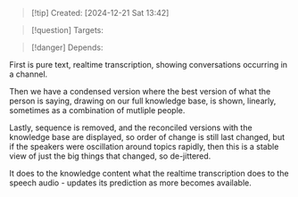 
>[!tip] Created: [2024-12-21 Sat 13:42]

>[!question] Targets: 

>[!danger] Depends: 

First is pure text, realtime transcription, showing conversations occurring in a channel.

Then we have a condensed version where the best version of what the person is saying, drawing on our full knowledge base, is shown, linearly, sometimes as a combination of mutliple people.

Lastly, sequence is removed, and the reconciled versions with the knowledge base are displayed, so order of change is still last changed, but if the speakers were oscillation around topics rapidly, then this is a stable view of just the big things that changed, so de-jittered.

It does to the knowledge content what the realtime transcription does to the speech audio - updates its prediction as more becomes available.